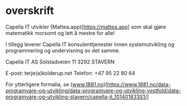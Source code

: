 
# overskrift

Capella IT utvikler (Mattea.app)[https://mattea.app] som skal gjøre matematikk morsomt og lett å mestre for alle!

I tillegg leverer Capella IT konsulenttjenester innen systemutvikling og programmering og undervisning av det samme.

Capella IT AS
Solstadveien 11
3292 STAVERN

E-post: terje(a)kolderup.net
Telefon: +47 95 22 80 64

For ytterligere formalia, se (www.1881.no)[https://www.1881.no/data-programvare-og-utvikling/data-programvare-og-utvikling-vestfold/data-programvare-og-utvikling-stavern/capella-it_101401833S1/]
